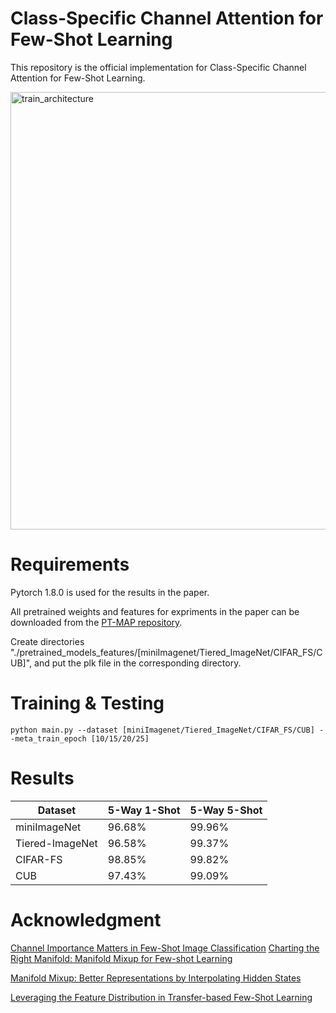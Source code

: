 # Class-Specific Channel Attention for Few-Shot Learning
This repository is the official implementation for Class-Specific Channel Attention for Few-Shot Learning.


<img width="700" alt="train_architecture" src="https://user-images.githubusercontent.com/78190023/187135637-4754a7d9-746d-468d-b1e5-faeb17437811.png">



# Requirements
Pytorch 1.8.0 is used for the results in the paper.

All pretrained weights and features for expriments in the paper can be downloaded from the [PT-MAP repository](https://github.com/yhu01/PT-MAP#requirements).

Create directories "./pretrained_models_features/[miniImagenet/Tiered_ImageNet/CIFAR_FS/CUB]", and put the plk file in the corresponding directory.

# Training & Testing
```
python main.py --dataset [miniImagenet/Tiered_ImageNet/CIFAR_FS/CUB] --meta_train_epoch [10/15/20/25]
```

# Results

| Dataset  | 5-Way 1-Shot | 5-Way 5-Shot |
| ------------- | ------------- | ------------- |
| miniImageNet  | 96.68% | 99.96%  |
| Tiered-ImageNet  | 96.58%  | 99.37%  |
| CIFAR-FS  | 98.85%  | 99.82%  |
| CUB  | 97.43%  | 99.09%  |

# Acknowledgment
[Channel Importance Matters in Few-Shot Image Classification](https://arxiv.org/pdf/2206.08126.pdf)
[Charting the Right Manifold: Manifold Mixup for Few-shot Learning](https://arxiv.org/pdf/1907.12087v3.pdf)

[Manifold Mixup: Better Representations by Interpolating Hidden States](https://arxiv.org/pdf/1806.05236.pdf)

[Leveraging the Feature Distribution in Transfer-based Few-Shot Learning](https://arxiv.org/pdf/2006.03806.pdf)
